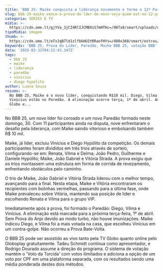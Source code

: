 ```yaml
---
title: 'BBB 25: Maike conquista a liderança novamente e forma o 12º Paredão'
slug: bbb-25-maike-vence-a-prova-do-lder-de-novo-veja-quem-est-no-12-paredo
categoria: SÉRIES E TV
midia: >-
  https://cdn.ome.lt/gjYVa_3jCZ4RlIJCMBXsS7mHTHc=/987x0/smart/uploads/conteudo/fotos/bbb25-maike-12-lider.jpg
tipoMidia: imagem
thumb: >-
  https://cdn.ome.lt/eTxJqB7ld1zlfbkHU2tRRaofHYs=/480x360/smart/extras/conteudos/bbb25-maike-12-lider-peq.jpg
keywords: 'BBB 25, Prova do Líder, Paredão, Maike BBB 25, votação BBB'
data: '2025-03-31T04:12:43.347Z'
tags:
  - bbb 25
  - maike
  - liderança
  - paredão
  - vinícius
  - diego hypólito
author: Luana Souza
resumo: >-
  No BBB 25, Maike é o novo líder, conquistando R$10 mil. Diego, Vilma e
  Vinícius estão no Paredão. A eliminação ocorre terça, 1º de abril. Assista na
  Globo e...
---
```


No BBB 25, um novo líder foi coroado e um novo Paredão formado neste domingo, 30. Com 11 participantes ainda na disputa, nove enfrentaram o desafio pela liderança, com Maike saindo vitorioso e embolsando também R$ 10 mil.

Maike, já líder, excluiu Vinícius e Diego Hypólito da competição. Os demais participantes foram divididos em três trios através de sorteio, configurando-se em: Renata, Vilma e Delma; João Pedro, Guilherme e Daniele Hypólito; Maike, João Gabriel e Vitória Strada. A prova exigiu que os trios montassem uma estrutura em forma de corrida de revezamento, enfrentando obstáculos pelo caminho.

O trio de Maike, João Gabriel e Vitória Strada liderou com o melhor tempo, avançando para a final. Nesta etapa, Maike e Vitória encontraram os recipientes com bolinhas vermelhas, passando para a última fase, onde Maike prevaleceu sobre Vitória, mantendo sua posição de líder e escolhendo Renata e Vilma para o grupo VIP.

Imediatamente após a prova, foi formado o Paredão: Diego, Vilma e Vinícius. A eliminação está marcada para a próxima terça-feira, 1º de abril. Sem Prova do Anjo devido ao modo turbo, não houve imunizações. Maike indicou Diego, e Vilma foi a mais votada na casa, que escolheu Vinícius em um contra-golpe. Não ocorreu a Prova Bate-Volta.

O BBB 25 pode ser assistido ao vivo tanto pela TV Globo quanto online pelo Globoplay gratuitamente. Tadeu Schmidt continua como apresentador, e Rodrigo Dourado assume a direção do programa. O sistema de votação mantém o 'Voto da Torcida' com votos ilimitados e adiciona a opção de um voto por CPF em uma plataforma separada, com os resultados sendo uma média ponderada destes dois métodos.
